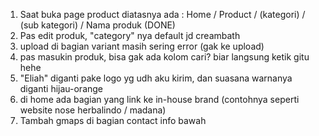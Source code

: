 1. Saat buka page product diatasnya ada : Home / Product / (kategori) / (sub kategori) / Nama produk (DONE)
2. Pas edit produk, "category" nya default jd creambath
3. upload di bagian variant masih sering error (gak ke upload)
4. pas masukin produk, bisa gak ada kolom cari? biar langsung ketik gitu hehe
5. "Eliah" diganti pake logo yg udh aku kirim, dan suasana warnanya diganti hijau-orange
6. di home ada bagian yang link ke in-house brand (contohnya seperti website nose herbalindo / madana)
7.  Tambah gmaps di bagian contact info bawah
